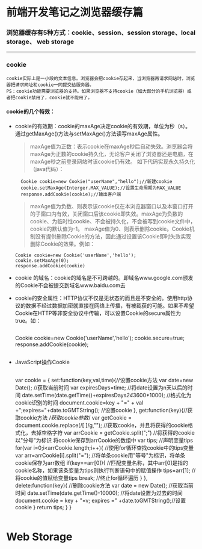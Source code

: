 # 前端开发笔记之浏览器缓存篇
### 浏览器缓存有5种方式：cookie、session、session storage、local storage、 web storage
***
### cookie
```
cookie实际上是一小段的文本信息。浏览器会把cookie存起来，当浏览器再请求网站时，浏览器把请求网址和cookie一同提交给服务器。
PS：cookie功能需要浏览器的支持。如果浏览器不支持cookie（如大部分的手机浏览器）或者把cookie禁用了，cookie就不能用了。
```

#### cookie的几个特效：
* cookie的有效期：cookie的maxAge决定cookie的有效期，单位为秒（s）。通过getMaxAge()方法与setMaxAge()方法读写maxAge属性。
  >maxAge值为正数：表示cookie在maxAge秒后自动失效。浏览器会将maxAge为正数的cookie持久化，无论客户关闭了浏览器还是电脑，在maxAge秒之前登录网站时该cookie仍有效。
如下代码实现永久持久化（java代码）：
  ```
    Cookie cookie=new Cookie("userName","hello");//新建cookie
    cookie.setMaxAge(Interger.MAX_VALUE);//设置生命周期为MAX_VALUE
    response.addCookie(cookie);//输出客户端
    ```
  >maxAge值为负数、则表示该cookie仅在本浏览器窗口以及本窗口打开的子窗口内有效，关闭窗口后该cookie即失效。maxAge为负数的cookie、为临时性cookie、不会被持久化，不会被写到cookie文件中，cookie的默认值为-1。
  >maxAge值为0、则表示删除cookie。Cookie机制没有提供删除Cookie的方法，因此通过设置该Cookie即时失效实现删除Cookie的效果。例如：
   ```
   Cookie cookie=new Cookie('userName','hello');
   cookie.setMaxAge(0);
   response.addCookie(cookie)
   ```

* cookie 的域名：cookie的域名是不可跨越的。即域名www.google.com颁发的Cookie不会被提交到域名www.baidu.com去
* cookie的安全属性：HTTP协议不仅是无状态的而且是不安全的。使用http协议的数据不经过数据加密就直接在网络上传播，有被截获的可能。如果不希望Cookie在HTTP等非安全协议中传输，可以设置Cookie的secure属性为true。如：
    > ```
    Cookie cookie=new Cookie('userName','hello');
    cookie.secure=true;
    response.addCookie(cookie);
    ```
* JavaScript操作Cookie
    > ```
    var cookie = {
        set:function(key,val,time){//设置cookie方法
            var date=new Date(); //获取当前时间
            var expiresDays=time;  //将date设置为n天以后的时间
            date.setTime(date.getTime()+expiresDays*24*3600*1000); //格式化为cookie识别的时间
            document.cookie=key + "=" + val +";expires="+date.toGMTString();  //设置cookie
        },
        get:function(key){//获取cookie方法
            /*获取cookie参数*/
            var getCookie = document.cookie.replace(/[ ]/g,"");  //获取cookie，并且将获得的cookie格式化，去掉空格字符
            var arrCookie = getCookie.split(";")  //将获得的cookie以"分号"为标识 将cookie保存到arrCookie的数组中
            var tips;  //声明变量tips
            for(var i=0;i<arrCookie.length;i++){   //使用for循环查找cookie中的tips变量
                var arr=arrCookie[i].split("=");   //将单条cookie用"等号"为标识，将单条cookie保存为arr数组
                if(key==arr[0]){  //匹配变量名称，其中arr[0]是指的cookie名称，如果该条变量为tips则执行判断语句中的赋值操作
                    tips=arr[1];   //将cookie的值赋给变量tips
                    break;   //终止for循环遍历
                }
            },
        delete:function(key){ //删除cookie方法
            var date = new Date(); //获取当前时间
            date.setTime(date.getTime()-10000); //将date设置为过去的时间
            document.cookie = key + "=v; expires =" +date.toGMTString();//设置cookie
           }
            return tips;
        }
    }
    ```
    
# Web Storage


